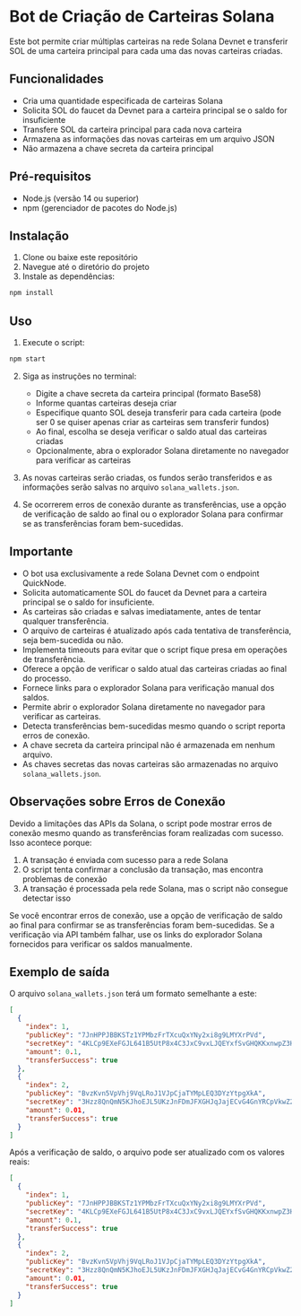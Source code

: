 # Bot de Criação de Carteiras Solana

Este bot permite criar múltiplas carteiras na rede Solana Devnet e transferir SOL de uma carteira principal para cada uma das novas carteiras criadas.

## Funcionalidades

- Cria uma quantidade especificada de carteiras Solana
- Solicita SOL do faucet da Devnet para a carteira principal se o saldo for insuficiente
- Transfere SOL da carteira principal para cada nova carteira
- Armazena as informações das novas carteiras em um arquivo JSON
- Não armazena a chave secreta da carteira principal

## Pré-requisitos

- Node.js (versão 14 ou superior)
- npm (gerenciador de pacotes do Node.js)

## Instalação

1. Clone ou baixe este repositório
2. Navegue até o diretório do projeto
3. Instale as dependências:

```bash
npm install
```

## Uso

1. Execute o script:

```bash
npm start
```

2. Siga as instruções no terminal:
   - Digite a chave secreta da carteira principal (formato Base58)
   - Informe quantas carteiras deseja criar
   - Especifique quanto SOL deseja transferir para cada carteira (pode ser 0 se quiser apenas criar as carteiras sem transferir fundos)
   - Ao final, escolha se deseja verificar o saldo atual das carteiras criadas
   - Opcionalmente, abra o explorador Solana diretamente no navegador para verificar as carteiras

3. As novas carteiras serão criadas, os fundos serão transferidos e as informações serão salvas no arquivo `solana_wallets.json`.

4. Se ocorrerem erros de conexão durante as transferências, use a opção de verificação de saldo ao final ou o explorador Solana para confirmar se as transferências foram bem-sucedidas.

## Importante

- O bot usa exclusivamente a rede Solana Devnet com o endpoint QuickNode.
- Solicita automaticamente SOL do faucet da Devnet para a carteira principal se o saldo for insuficiente.
- As carteiras são criadas e salvas imediatamente, antes de tentar qualquer transferência.
- O arquivo de carteiras é atualizado após cada tentativa de transferência, seja bem-sucedida ou não.
- Implementa timeouts para evitar que o script fique presa em operações de transferência.
- Oferece a opção de verificar o saldo atual das carteiras criadas ao final do processo.
- Fornece links para o explorador Solana para verificação manual dos saldos.
- Permite abrir o explorador Solana diretamente no navegador para verificar as carteiras.
- Detecta transferências bem-sucedidas mesmo quando o script reporta erros de conexão.
- A chave secreta da carteira principal não é armazenada em nenhum arquivo.
- As chaves secretas das novas carteiras são armazenadas no arquivo `solana_wallets.json`.

## Observações sobre Erros de Conexão

Devido a limitações das APIs da Solana, o script pode mostrar erros de conexão mesmo quando as transferências foram realizadas com sucesso. Isso acontece porque:

1. A transação é enviada com sucesso para a rede Solana
2. O script tenta confirmar a conclusão da transação, mas encontra problemas de conexão
3. A transação é processada pela rede Solana, mas o script não consegue detectar isso

Se você encontrar erros de conexão, use a opção de verificação de saldo ao final para confirmar se as transferências foram bem-sucedidas. Se a verificação via API também falhar, use os links do explorador Solana fornecidos para verificar os saldos manualmente.

## Exemplo de saída

O arquivo `solana_wallets.json` terá um formato semelhante a este:

```json
[
  {
    "index": 1,
    "publicKey": "7JnHPPJBBKSTz1YPMbzFrTXcuQxYNy2xi8g9LMYXrPVd",
    "secretKey": "4KLCp9EXeFGJL641B5UtP8x4C3JxC9vxLJQEYxfSvGHQKKxnwpZ3HoUQRPQ9YG9mLJm5RnRWP4QkUZ8K2SHTiK5V",
    "amount": 0.1,
    "transferSuccess": true
  },
  {
    "index": 2,
    "publicKey": "BvzKvn5VpVhj9VqLRoJ1VJpCjaTYMpLEQ3DYzYtpgXkA",
    "secretKey": "3Hzz8QnQmN5KJhoEJL5UKzJnFDmJFXGHJqJajECvG4GnYRCpVkwZ2WJa3zWMx3L3YZP5XcG5XKM4VNnkX5VKbRVK",
    "amount": 0.01,
    "transferSuccess": true
  }
]
```

Após a verificação de saldo, o arquivo pode ser atualizado com os valores reais:

```json
[
  {
    "index": 1,
    "publicKey": "7JnHPPJBBKSTz1YPMbzFrTXcuQxYNy2xi8g9LMYXrPVd",
    "secretKey": "4KLCp9EXeFGJL641B5UtP8x4C3JxC9vxLJQEYxfSvGHQKKxnwpZ3HoUQRPQ9YG9mLJm5RnRWP4QkUZ8K2SHTiK5V",
    "amount": 0.1,
    "transferSuccess": true
  },
  {
    "index": 2,
    "publicKey": "BvzKvn5VpVhj9VqLRoJ1VJpCjaTYMpLEQ3DYzYtpgXkA",
    "secretKey": "3Hzz8QnQmN5KJhoEJL5UKzJnFDmJFXGHJqJajECvG4GnYRCpVkwZ2WJa3zWMx3L3YZP5XcG5XKM4VNnkX5VKbRVK",
    "amount": 0.01,
    "transferSuccess": true
  }
]